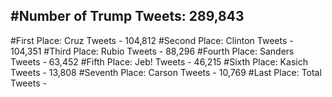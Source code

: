 #Number of Trump Tweets: 289,843
---
#First Place: Cruz Tweets - 104,812
#Second Place: Clinton Tweets - 104,351
#Third Place: Rubio Tweets - 88,296
#Fourth Place: Sanders Tweets - 63,452
#Fifth Place: Jeb! Tweets - 46,215
#Sixth Place: Kasich Tweets - 13,808
#Seventh Place: Carson Tweets - 10,769
#Last Place: Total Tweets -  
